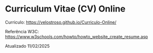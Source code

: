 # Curriculum Vitae (CV) Online

Curriculo: https://velostroso.github.io/Curriculo-Online/

Referência W3C: https://www.w3schools.com/howto/howto_website_create_resume.asp

Atualizado 11/02/2025
